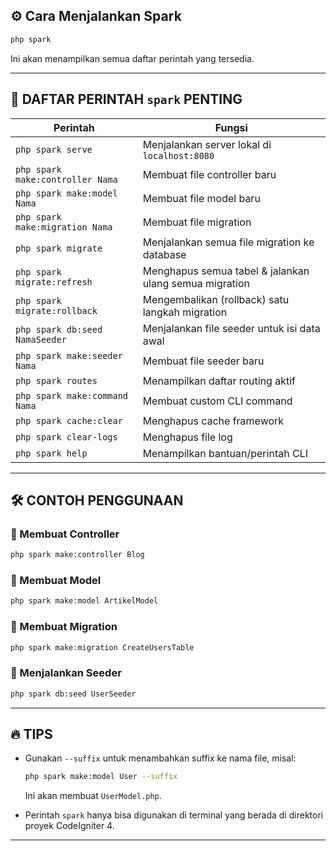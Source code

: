 ## ⚙️ Cara Menjalankan Spark

```bash
php spark
```

Ini akan menampilkan semua daftar perintah yang tersedia.

---

## 📜 DAFTAR PERINTAH `spark` PENTING

| Perintah                        | Fungsi                                                                 |
|--------------------------------|------------------------------------------------------------------------|
| `php spark serve`              | Menjalankan server lokal di `localhost:8080`                          |
| `php spark make:controller Nama`| Membuat file controller baru                                          |
| `php spark make:model Nama`    | Membuat file model baru                                               |
| `php spark make:migration Nama`| Membuat file migration                                                |
| `php spark migrate`            | Menjalankan semua file migration ke database                         |
| `php spark migrate:refresh`    | Menghapus semua tabel & jalankan ulang semua migration               |
| `php spark migrate:rollback`   | Mengembalikan (rollback) satu langkah migration                      |
| `php spark db:seed NamaSeeder` | Menjalankan file seeder untuk isi data awal                         |
| `php spark make:seeder Nama`   | Membuat file seeder baru                                             |
| `php spark routes`             | Menampilkan daftar routing aktif                                     |
| `php spark make:command Nama`  | Membuat custom CLI command                                           |
| `php spark cache:clear`        | Menghapus cache framework                                            |
| `php spark clear-logs`         | Menghapus file log                                                   |
| `php spark help`               | Menampilkan bantuan/perintah CLI                                     |

---

## 🛠️ CONTOH PENGGUNAAN

### 🔹 Membuat Controller
```bash
php spark make:controller Blog
```

### 🔹 Membuat Model
```bash
php spark make:model ArtikelModel
```

### 🔹 Membuat Migration
```bash
php spark make:migration CreateUsersTable
```

### 🔹 Menjalankan Seeder
```bash
php spark db:seed UserSeeder
```

---

## 🔥 TIPS

- Gunakan `--suffix` untuk menambahkan suffix ke nama file, misal:
  ```bash
  php spark make:model User --suffix
  ```
  Ini akan membuat `UserModel.php`.

- Perintah `spark` hanya bisa digunakan di terminal yang berada di direktori proyek CodeIgniter 4.

---